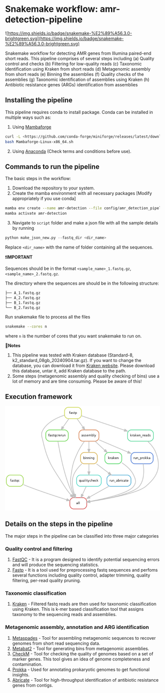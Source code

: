 # Snakemake workflow: amr-detection-pipeline

![https://img.shields.io/badge/snakemake-%E2%89%A56.3.0-brightgreen.svg](https://img.shields.io/badge/snakemake-%E2%89%A56.3.0-brightgreen.svg)

Snakemake workflow for detecting AMR genes from Illumina paired-end short reads. This pipeline comprises of several steps including (a) Quality control and checks (b) Filtering for low-quality reads (c) Taxonomic identification using Kraken from short reads (d) Metagenomic assembly from short reads (e) Binning the assemblies (f) Quality checks of the assemblies (g) Taxonomic identification of assemblies using Kraken (h) Antibiotic resistance genes (ARGs) identification from assemblies 

## Installing the pipeline

This pipeline requires conda to install package. Conda can be installed in multiple ways such as:

1. Using [Mambaforge](https://mamba.readthedocs.io/en/latest/installation/mamba-installation.html)

```bash
curl -L <https://github.com/conda-forge/miniforge/releases/latest/download/Mambaforge-Linux-x86_64.sh> -o Mambaforge-Linux-x86_64.sh
bash Mambaforge-Linux-x86_64.sh
```

2. Using [Anaconda](https://docs.anaconda.com/free/anaconda/install/linux/) (Check terms and conditions before use).

## Commands to run the pipeline

The basic steps in the workflow:

1. Download the repository to your system.
2. Create the mamba environment with all necessary packages [Modify appropriately if you use conda]

```bash
mamba env create --name amr-detection --file config/amr_detection_pipeline.yaml
mamba activate amr-detection

```

3. Navigate to `script` folder and make a json file with all the sample details by running

```python
python make_json_new.py --fastq_dir <dir_name>
```

Replace `<dir_name>` with the name of folder containing all the sequences.


❗**IMPORTANT** 

Sequences should be in the format `<sample_name>_1.fastq.gz`, `<sample_name>_2.fastq.gz`. 

The directory where the sequences are should be in the following structure:

```data/
├── A_1.fastq.gz
├── A_2.fastq.gz
├── B_1.fastq.gz
└── B_2.fastq.gz
```

Run snakemake file to process all the files

```bash
snakemake --cores n
```

where `n` is the number of cores that you want snakemake to run on.


📔**Notes**

1. This pipeline was tested with Kraken database (Standard-8, k2_standard_08gb_20240904.tar.gz). If you want to change the database, you can download it from [Kraken website](https://benlangmead.github.io/aws-indexes/k2).  Please download this database, untar it, add Kraken database to the path. 
2. Some steps (metagenomic assembly and quality checking of bins) use a lot of memory and are time consuming. Please be aware of this!


## Execution framework

![dag.png](dag.png)

## Details on the steps in the pipeline

The major steps in the pipeline can be classified into three major categories

### Quality control and filtering

1. [FastQC](https://github.com/s-andrews/FastQC) - It is a program designed to identify potential sequencing errors and will produce the sequencing statistics.
2. [Fastp](https://academic.oup.com/bioinformatics/article/34/17/i884/5093234) - It is a tool used for preprocessing fastq sequences and perfoms several functions including quality control, adapter trimming, quality filtering, per-read quality pruning.

### Taxonomic classification

1. [Kraken](https://genomebiology.biomedcentral.com/articles/10.1186/gb-2014-15-3-r46) - Filtered fastq reads are then used for taxonomic classification using Kraken. This is k-mer based classification tool that assigns taxonomy to the sequencing reads and assemblies.

### Metagenomic assembly, annotation and ARG identification

1. [Metaspades](https://pmc.ncbi.nlm.nih.gov/articles/PMC5411777/) - Tool for assembling metagenomic sequences to recover genomes from short read sequencing data.
2. [Metabat2](https://pmc.ncbi.nlm.nih.gov/articles/PMC6662567/) - Tool for generating bins from metagenomic assemblies.
3.  [CheckM](https://pmc.ncbi.nlm.nih.gov/articles/PMC4484387/) - Tool for checking the quality of genomes based on a set of marker genes. This tool gives an idea of genome completeness and contamination.
4. [Prokka](https://academic.oup.com/bioinformatics/article/30/14/2068/2390517) - Used for annotating prokaryotic genomes to get functional insights.
5. [Abricate](https://github.com/tseemann/abricate) - Tool for high-throughput identification of antibiotic resistance genes from contigs.
